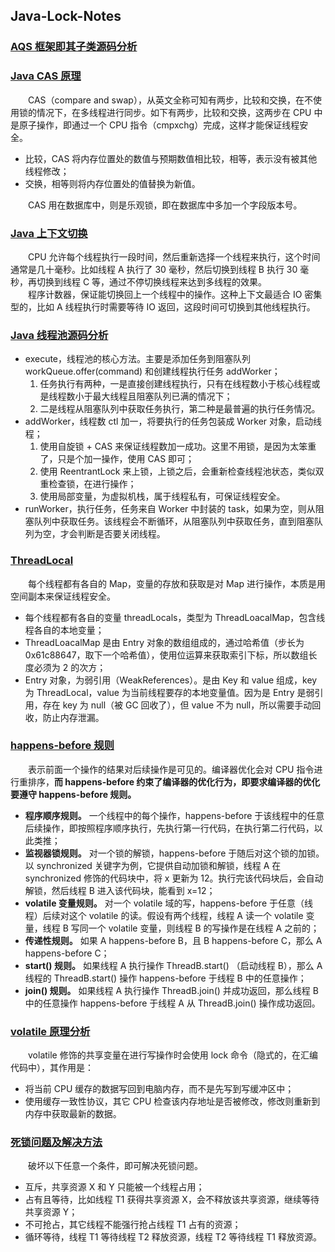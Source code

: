 ## Java-Lock-Notes

### [AQS 框架即其子类源码分析](https://github.com/martin-1992/Java-Lock-Notes/tree/master/AQS%20%E6%A1%86%E6%9E%B6%E5%8D%B3%E5%85%B6%E5%AD%90%E7%B1%BB%E6%BA%90%E7%A0%81%E5%88%86%E6%9E%90)


### [Java CAS 原理](https://github.com/martin-1992/Java-Lock-Notes/tree/master/Java%20CAS%20%E5%8E%9F%E7%90%86)
　　CAS（compare and swap），从英文全称可知有两步，比较和交换，在不使用锁的情况下，在多线程进行同步。如下有两步，比较和交换，这两步在 CPU 中是原子操作，即通过一个 CPU 指令（cmpxchg）完成，这样才能保证线程安全。

- 比较，CAS 将内存位置处的数值与预期数值相比较，相等，表示没有被其他线程修改；
- 交换，相等则将内存位置处的值替换为新值。

　　CAS 用在数据库中，则是乐观锁，即在数据库中多加一个字段版本号。

### [Java 上下文切换](https://github.com/martin-1992/Java-Lock-Notes/tree/master/Java%20%E4%B8%8A%E4%B8%8B%E6%96%87%E5%88%87%E6%8D%A2)
　　CPU 允许每个线程执行一段时间，然后重新选择一个线程来执行，这个时间通常是几十毫秒。比如线程 A 执行了 30 毫秒，然后切换到线程 B 执行 30 毫秒，再切换到线程 C 等，通过不停切换线程来达到多线程的效果。<br />
　　程序计数器，保证能切换回上一个线程中的操作。这种上下文最适合 IO 密集型的，比如 A 线程执行时需要等待 IO 返回，这段时间可切换到其他线程执行。

### [Java 线程池源码分析](https://github.com/martin-1992/Java-Lock-Notes/tree/master/Java%20%E7%BA%BF%E7%A8%8B%E6%B1%A0%E6%BA%90%E7%A0%81%E5%88%86%E6%9E%90)

- execute，线程池的核心方法。主要是添加任务到阻塞队列 workQueue.offer(command) 和创建线程执行任务 addWorker；
    1. 任务执行有两种，一是直接创建线程执行，只有在线程数小于核心线程或是线程数小于最大线程且阻塞队列已满的情况下；
    2. 二是线程从阻塞队列中获取任务执行，第二种是最普遍的执行任务情况。
- addWorker，线程数 ctl 加一，将要执行的任务包装成 Worker 对象，启动线程；
    1. 使用自旋锁 + CAS 来保证线程数加一成功。这里不用锁，是因为太笨重了，只是个加一操作，使用 CAS 即可；
    2. 使用 ReentrantLock 来上锁，上锁之后，会重新检查线程池状态，类似双重检查锁，在进行操作；
    2. 使用局部变量，为虚拟机栈，属于线程私有，可保证线程安全。
- runWorker，执行任务，任务来自 Worker 中封装的 task，如果为空，则从阻塞队列中获取任务。该线程会不断循环，从阻塞队列中获取任务，直到阻塞队列为空，才会判断是否要关闭线程。

### [ThreadLocal](https://github.com/martin-1992/Java-Lock-Notes/tree/master/ThreadLocal)
　　每个线程都有各自的 Map，变量的存放和获取是对 Map 进行操作，本质是用空间副本来保证线程安全。

- 每个线程都有各自的变量 threadLocals，类型为 ThreadLoacalMap，包含线程各自的本地变量；
- ThreadLoacalMap 是由 Entry 对象的数组组成的，通过哈希值（步长为 0x61c88647，取下一个哈希值），使用位运算来获取索引下标，所以数组长度必须为 2 的次方；
- Entry 对象，为弱引用（WeakReferences）。是由 Key 和 value 组成，key 为 ThreadLocal，value 为当前线程要存的本地变量值。因为是 Entry 是弱引用，存在 key 为 null（被 GC 回收了），但 value 不为 null，所以需要手动回收，防止内存泄漏。

### [happens-before 规则](https://github.com/martin-1992/Java-Lock-Notes/tree/master/happens-before%20%E8%A7%84%E5%88%99)
　　表示前面一个操作的结果对后续操作是可见的。编译器优化会对 CPU 指令进行重排序，**而 happens-before 约束了编译器的优化行为，即要求编译器的优化要遵守 happens-before 规则。**

- **程序顺序规则。** 一个线程中的每个操作，happens-before 于该线程中的任意后续操作，即按照程序顺序执行，先执行第一行代码，在执行第二行代码，以此类推；
- **监视器锁规则。** 对一个锁的解锁，happens-before 于随后对这个锁的加锁。以 synchronized 关键字为例，它提供自动加锁和解锁，线程 A 在 synchronized 修饰的代码块中，将 x 更新为 12。执行完该代码块后，会自动解锁，然后线程 B 进入该代码块，能看到 x=12；
- **volatile 变量规则。** 对一个 volatile 域的写，happens-before  于任意（线程）后续对这个 volatile 的读。假设有两个线程，线程 A 读一个 volatile 变量，线程 B 写同一个 volatile 变量，则线程 B 的写操作是在线程 A 之前的；
- **传递性规则。** 如果 A happens-before B，且 B happens-before C，那么 A happens-before C；
- **start() 规则。** 如果线程 A 执行操作 ThreadB.start() （启动线程 B），那么 A 线程的 ThreadB.start() 操作 happens-before 于线程 B 中的任意操作；
- **join() 规则。** 如果线程 A 执行操作 ThreadB.join() 并成功返回，那么线程 B 中的任意操作 happens-before 于线程 A 从 ThreadB.join() 操作成功返回。

### [volatile 原理分析](https://github.com/martin-1992/Java-Lock-Notes/tree/master/volatile%20%E5%8E%9F%E7%90%86%E5%88%86%E6%9E%90)
　　volatile 修饰的共享变量在进行写操作时会使用 lock 命令（隐式的，在汇编代码中），其作用是：

- 将当前 CPU 缓存的数据写回到电脑内存，而不是先写到写缓冲区中；
- 使用缓存一致性协议，其它 CPU 检查该内存地址是否被修改，修改则重新到内存中获取最新的数据。

### [死锁问题及解决方法](https://github.com/martin-1992/Java-Lock-Notes/tree/master/%E6%AD%BB%E9%94%81%E9%97%AE%E9%A2%98%E5%8F%8A%E8%A7%A3%E5%86%B3%E6%96%B9%E6%B3%95)
　　破坏以下任意一个条件，即可解决死锁问题。

- 互斥，共享资源 X 和 Y 只能被一个线程占用；
- 占有且等待，比如线程 T1 获得共享资源 X，会不释放该共享资源，继续等待共享资源 Y；
- 不可抢占，其它线程不能强行抢占线程 T1 占有的资源；
- 循环等待，线程 T1 等待线程 T2 释放资源，线程 T2 等待线程 T1 释放资源。